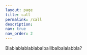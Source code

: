```yaml
---
layout: page
title: call
permalink: /call
description:
nav: true
nav_order: 2
---
```


Blablablablablabalballlbalbalalabbla?